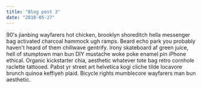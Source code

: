 ```yaml
---
title: "Blog post 3"
date: "2018-05-27"
---
```


90's jianbing wayfarers hot chicken, brooklyn shoreditch hella messenger bag activated charcoal hammock ugh ramps. Beard echo park you probably haven't heard of them chillwave gentrify. Irony skateboard af green juice,  <!-- end --> hell of stumptown man bun DIY mustache woke poke enamel pin iPhone ethical. Organic kickstarter chia, aesthetic whatever tote bag retro cornhole raclette tattooed. Pabst yr street art helvetica kogi cliche tilde locavore brunch quinoa keffiyeh plaid. Bicycle rights mumblecore wayfarers man bun aesthetic.
